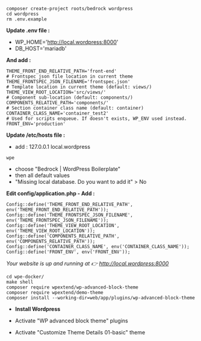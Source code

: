     composer create-project roots/bedrock wordpress
    cd wordpress
    rm .env.example

**Update .env file :**

 - WP_HOME='http://local.wordpress:8000'
 - DB_HOST='mariadb'

**And add :**

    THEME_FRONT_END_RELATIVE_PATH='front-end'
    # Frontspec json file location in current theme
    THEME_FRONTSPEC_JSON_FILENAME='frontspec.json'
    # Template location in current theme (default: views/)
    THEME_VIEW_ROOT_LOCATION='src/views/'
    # Component sub-location (default: components/)
    COMPONENTS_RELATIVE_PATH='components/'
    # Section container class name (default: container)
    CONTAINER_CLASS_NAME='container_test2'
    # Used for scripts enqueue. If doesn't exists, WP_ENV used instead.
    FRONT_ENV='production'

**Update /etc/hosts file :**

- add : 127.0.0.1 local.wordpress

`wpe`

- choose "Bedrock | WordPress Boilerplate"
- then all default values
- "Missing local database. Do you want to add it" > No


**Edit config/application.php - Add :**

    Config::define('THEME_FRONT_END_RELATIVE_PATH', env('THEME_FRONT_END_RELATIVE_PATH'));
    Config::define('THEME_FRONTSPEC_JSON_FILENAME', env('THEME_FRONTSPEC_JSON_FILENAME'));
    Config::define('THEME_VIEW_ROOT_LOCATION', env('THEME_VIEW_ROOT_LOCATION'));
    Config::define('COMPONENTS_RELATIVE_PATH', env('COMPONENTS_RELATIVE_PATH'));
    Config::define('CONTAINER_CLASS_NAME', env('CONTAINER_CLASS_NAME'));
    Config::define('FRONT_ENV', env('FRONT_ENV'));

*Your website is up and running at 👉 http://local.wordpress:8000*

    cd wpe-docker/
    make shell
    composer require wpextend/wp-advanced-block-theme
    composer require wpextend/demo-theme
    composer install --working-dir=web/app/plugins/wp-advanced-block-theme

- **Install Wordpress**

- Activate "WP advanced block theme" plugins
- Activate "Customize Theme Details 01-basic" theme